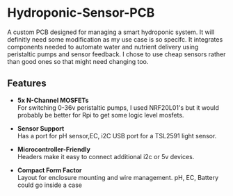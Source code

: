 # Hydroponic-Sensor-PCB

A custom PCB designed for managing a smart hydroponic system. It will definitly need some modification as my use case is so specifc. It integrates components needed to automate water and nutrient delivery using peristaltic pumps and sensor feedback. I chose to use cheap sensors rather than good ones so that might need changing too.

## Features

- **5x N-Channel MOSFETs**  
  For switching 0-36v peristaltic pumps, I used NRF20L01's but it would probably be better for Rpi to get some logic level mosfets.

- **Sensor Support**  
  Has a port for pH sensor,EC, i2C USB port for a TSL2591 light sensor.

- **Microcontroller-Friendly**  
  Headers make it easy to connect additional i2c or 5v devices.

- **Compact Form Factor**  
  Layout for enclosure mounting and wire management. pH, EC, Battery could go inside a case
